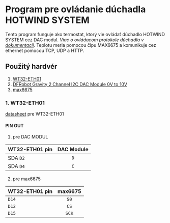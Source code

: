 # Program pre ovládanie dúchadla HOTWIND SYSTEM
Tento program funguje ako termostat, ktorý vie ovládať dúchadlo HOTWIND SYSTEM cez DAC modul. *Viac o ovládacom protokole dúchadla v [dokumentacii](https://github.com/TIS2022-FMFI/hot-air/blob/main/docs/HOTWIND_SYSTEM_datasheet.pdf).* Teplotu meria pomocou čipu MAX6675 a komunikuje cez ethernet pomocou TCP, UDP a HTTP.
## Použitý hardvér
1. [WT32-ETH01](#WT32)
2. [DFRobot Gravity 2 Channel I2C DAC Module 0V to 10V](#dac)
3. [max6675](#dac)

### <a id="WT32"> 1. WT32-ETH01 </a>
[datasheet](https://files.seeedstudio.com/products/102991455/WT32-ETH01_datasheet_V1.1-%20en.pdf) pre WT32-ETH01

#### PIN OUT 
1. pre DAC MODUL

| WT32-ETH01 pin | DAC Module     |
| :-------- | :-------: | 
| SDA `D2` | `D` |
| SDA `D4` | `C` |

2. pre max6675

| WT32-ETH01 pin |  max6675 	|
|:-----------| :------------:| 
| `D14`		   | 		`S0` 	|
| `D12` 		 | 		`CS` 	|
| `D15` 		 | 		`SCK` 	|




